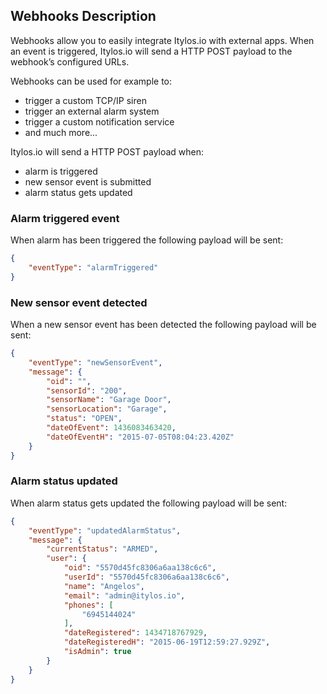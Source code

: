 ## Webhooks Description

Webhooks allow you to easily integrate Itylos.io with external apps.
When an event is triggered, Itylos.io will send a HTTP POST payload to the webhook’s configured URLs. 

Webhooks can be used for example to:   
* trigger a custom TCP/IP siren
* trigger an external alarm system
* trigger a custom notification service
* and much more...

Itylos.io will send a HTTP POST payload when:
* alarm is triggered
* new sensor event is submitted
* alarm status gets updated

### Alarm triggered event
When alarm has been triggered the following payload will be sent:
```json
{
    "eventType": "alarmTriggered"
}
```
 
### New sensor event detected
When a new sensor event has been detected the following payload will be sent:
```json
{
    "eventType": "newSensorEvent",
    "message": {
        "oid": "",
        "sensorId": "200",
        "sensorName": "Garage Door",
        "sensorLocation": "Garage",
        "status": "OPEN",
        "dateOfEvent": 1436083463420,
        "dateOfEventH": "2015-07-05T08:04:23.420Z"
    }
}
``` 

### Alarm status updated
When alarm status gets updated the following payload will be sent:
```json
{
    "eventType": "updatedAlarmStatus",
    "message": {
        "currentStatus": "ARMED",
        "user": {
            "oid": "5570d45fc8306a6aa138c6c6",
            "userId": "5570d45fc8306a6aa138c6c6",
            "name": "Angelos",
            "email": "admin@itylos.io",
            "phones": [
                "6945144024"
            ],
            "dateRegistered": 1434718767929,
            "dateRegisteredH": "2015-06-19T12:59:27.929Z",
            "isAdmin": true
        }
    }
}
``` 

